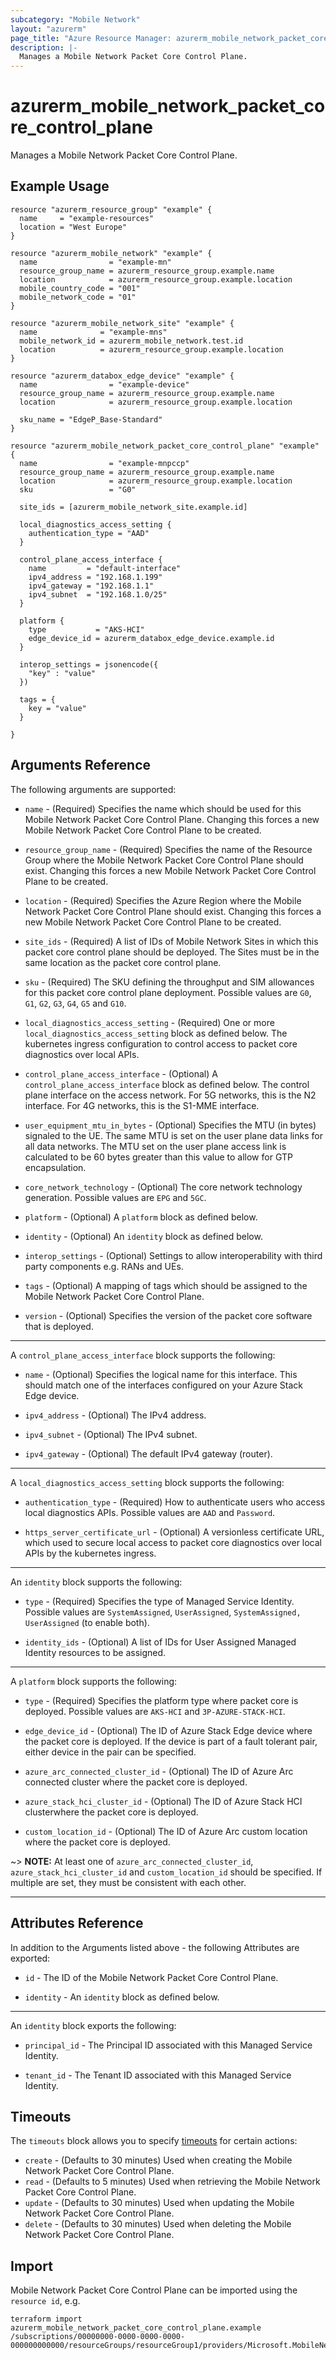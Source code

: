 ```yaml
---
subcategory: "Mobile Network"
layout: "azurerm"
page_title: "Azure Resource Manager: azurerm_mobile_network_packet_core_control_plane"
description: |-
  Manages a Mobile Network Packet Core Control Plane.
---
```


# azurerm_mobile_network_packet_core_control_plane

Manages a Mobile Network Packet Core Control Plane.

## Example Usage

```hcl
resource "azurerm_resource_group" "example" {
  name     = "example-resources"
  location = "West Europe"
}

resource "azurerm_mobile_network" "example" {
  name                = "example-mn"
  resource_group_name = azurerm_resource_group.example.name
  location            = azurerm_resource_group.example.location
  mobile_country_code = "001"
  mobile_network_code = "01"
}

resource "azurerm_mobile_network_site" "example" {
  name              = "example-mns"
  mobile_network_id = azurerm_mobile_network.test.id
  location          = azurerm_resource_group.example.location
}

resource "azurerm_databox_edge_device" "example" {
  name                = "example-device"
  resource_group_name = azurerm_resource_group.example.name
  location            = azurerm_resource_group.example.location

  sku_name = "EdgeP_Base-Standard"
}

resource "azurerm_mobile_network_packet_core_control_plane" "example" {
  name                = "example-mnpccp"
  resource_group_name = azurerm_resource_group.example.name
  location            = azurerm_resource_group.example.location
  sku                 = "G0"

  site_ids = [azurerm_mobile_network_site.example.id]

  local_diagnostics_access_setting {
    authentication_type = "AAD"
  }

  control_plane_access_interface {
    name         = "default-interface"
    ipv4_address = "192.168.1.199"
    ipv4_gateway = "192.168.1.1"
    ipv4_subnet  = "192.168.1.0/25"
  }

  platform {
    type           = "AKS-HCI"
    edge_device_id = azurerm_databox_edge_device.example.id
  }

  interop_settings = jsonencode({
    "key" : "value"
  })

  tags = {
    key = "value"
  }

}
```

## Arguments Reference

The following arguments are supported:

* `name` - (Required) Specifies the name which should be used for this Mobile Network Packet Core Control Plane. Changing this forces a new Mobile Network Packet Core Control Plane to be created.

* `resource_group_name` - (Required) Specifies the name of the Resource Group where the Mobile Network Packet Core Control Plane should exist. Changing this forces a new Mobile Network Packet Core Control Plane to be created.

* `location` - (Required) Specifies the Azure Region where the Mobile Network Packet Core Control Plane should exist. Changing this forces a new Mobile Network Packet Core Control Plane to be created.

* `site_ids` - (Required) A list of IDs of Mobile Network Sites in which this packet core control plane should be deployed. The Sites must be in the same location as the packet core control plane.

* `sku` - (Required) The SKU defining the throughput and SIM allowances for this packet core control plane deployment. Possible values are `G0`, `G1`, `G2`, `G3`, `G4`, `G5` and `G10`.

* `local_diagnostics_access_setting` - (Required) One or more `local_diagnostics_access_setting` block as defined below. The kubernetes ingress configuration to control access to packet core diagnostics over local APIs.

* `control_plane_access_interface` - (Optional) A `control_plane_access_interface` block as defined below. The control plane interface on the access network. For 5G networks, this is the N2 interface. For 4G networks, this is the S1-MME interface.

* `user_equipment_mtu_in_bytes` - (Optional) Specifies the MTU (in bytes) signaled to the UE. The same MTU is set on the user plane data links for all data networks. The MTU set on the user plane access link is calculated to be 60 bytes greater than this value to allow for GTP encapsulation.

* `core_network_technology` - (Optional) The core network technology generation. Possible values are `EPG` and `5GC`.

* `platform` - (Optional) A `platform` block as defined below.

* `identity` - (Optional) An `identity` block as defined below.

* `interop_settings` - (Optional) Settings to allow interoperability with third party components e.g. RANs and UEs.

* `tags` - (Optional) A mapping of tags which should be assigned to the Mobile Network Packet Core Control Plane.

* `version` - (Optional) Specifies the version of the packet core software that is deployed.

---

A `control_plane_access_interface` block supports the following:

* `name` - (Optional) Specifies the logical name for this interface. This should match one of the interfaces configured on your Azure Stack Edge device.

* `ipv4_address` - (Optional) The IPv4 address.

* `ipv4_subnet` - (Optional) The IPv4 subnet.

* `ipv4_gateway` - (Optional) The default IPv4 gateway (router).

---

A `local_diagnostics_access_setting` block supports the following:

* `authentication_type` - (Required) How to authenticate users who access local diagnostics APIs. Possible values are `AAD` and `Password`.

* `https_server_certificate_url` - (Optional) A versionless certificate URL, which used to secure local access to packet core diagnostics over local APIs by the kubernetes ingress.

---

An `identity` block supports the following:

* `type` - (Required) Specifies the type of Managed Service Identity. Possible values are `SystemAssigned`, `UserAssigned`, `SystemAssigned, UserAssigned` (to enable both).

* `identity_ids` - (Optional) A list of IDs for User Assigned Managed Identity resources to be assigned.

---

A `platform` block supports the following:

* `type` - (Required) Specifies the platform type where packet core is deployed. Possible values are `AKS-HCI` and `3P-AZURE-STACK-HCI`.

* `edge_device_id` - (Optional) The ID of Azure Stack Edge device where the packet core is deployed. If the device is part of a fault tolerant pair, either device in the pair can be specified.

* `azure_arc_connected_cluster_id` - (Optional) The ID of Azure Arc connected cluster where the packet core is deployed.

* `azure_stack_hci_cluster_id` - (Optional) The ID of Azure Stack HCI clusterwhere the packet core is deployed.

* `custom_location_id` - (Optional) The ID of Azure Arc custom location where the packet core is deployed.

~> **NOTE:** At least one of `azure_arc_connected_cluster_id`, `azure_stack_hci_cluster_id` and `custom_location_id` should be specified. If multiple are set, they must be consistent with each other.

---

## Attributes Reference

In addition to the Arguments listed above - the following Attributes are exported:

* `id` - The ID of the Mobile Network Packet Core Control Plane.

* `identity` - An `identity` block as defined below.

---

An `identity` block exports the following:

* `principal_id` - The Principal ID associated with this Managed Service Identity.

* `tenant_id` - The Tenant ID associated with this Managed Service Identity.

## Timeouts

The `timeouts` block allows you to specify [timeouts](https://www.terraform.io/docs/configuration/resources.html#timeouts) for certain actions:

* `create` - (Defaults to 30 minutes) Used when creating the Mobile Network Packet Core Control Plane.
* `read` - (Defaults to 5 minutes) Used when retrieving the Mobile Network Packet Core Control Plane.
* `update` - (Defaults to 30 minutes) Used when updating the Mobile Network Packet Core Control Plane.
* `delete` - (Defaults to 30 minutes) Used when deleting the Mobile Network Packet Core Control Plane.

## Import

Mobile Network Packet Core Control Plane can be imported using the `resource id`, e.g.

```shell
terraform import azurerm_mobile_network_packet_core_control_plane.example /subscriptions/00000000-0000-0000-0000-000000000000/resourceGroups/resourceGroup1/providers/Microsoft.MobileNetwork/packetCoreControlPlanes/packetCoreControlPlane1
```
